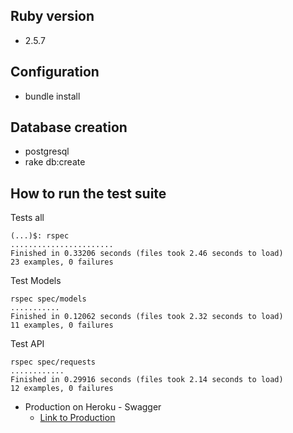 ## Ruby version
  * 2.5.7

## Configuration
  * bundle install
  
## Database creation
  * postgresql
  * rake db:create

## How to run the test suite
Tests all
```
(...)$: rspec
.......................
Finished in 0.33206 seconds (files took 2.46 seconds to load)
23 examples, 0 failures
```
Test Models
```
rspec spec/models
...........
Finished in 0.12062 seconds (files took 2.32 seconds to load)
11 examples, 0 failures
```
Test API
```
rspec spec/requests
............
Finished in 0.29916 seconds (files took 2.14 seconds to load)
12 examples, 0 failures
```
* Production on Heroku - Swagger
  * [Link to Production](http://customer-kkpg.herokuapp.com/api-docs/index.html)
  